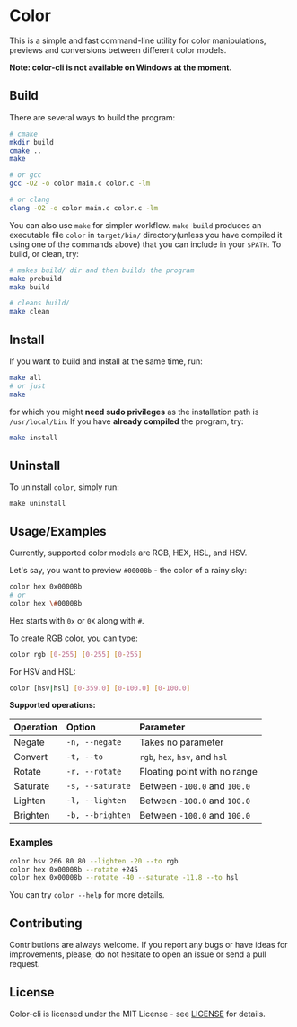 # Color

This is a simple and fast command-line utility for color manipulations,
previews and conversions between different color models.

**Note: color-cli is not available on Windows at the moment.**

## Build

There are several ways to build the program:

```sh
# cmake
mkdir build
cmake ..
make

# or gcc
gcc -O2 -o color main.c color.c -lm

# or clang
clang -O2 -o color main.c color.c -lm
```

You can also use `make` for simpler workflow. `make build` produces an executable file `color` in `target/bin/` directory(unless you have compiled it using one of the commands above) that you can include in your `$PATH`. To build, or clean, try:

```sh
# makes build/ dir and then builds the program
make prebuild
make build

# cleans build/
make clean
```

## Install

If you want to build and install at the same time, run:

```sh
make all
# or just
make
```

for which you might **need sudo privileges** as the installation path is `/usr/local/bin`. If you have **already compiled** the program, try:

```sh
make install
```

## Uninstall

To uninstall `color`, simply run:

```
make uninstall
```

## Usage/Examples

Currently, supported color models are RGB, HEX, HSL, and HSV.

Let's say, you want to preview `#00008b` - the color of a rainy sky:

```sh
color hex 0x00008b
# or
color hex \#00008b
```

Hex starts with `0x` or `0X` along with `#`.

To create RGB color, you can type:

```sh
color rgb [0-255] [0-255] [0-255]
```

For HSV and HSL:

```sh
color [hsv|hsl] [0-359.0] [0-100.0] [0-100.0]
```

**Supported operations:**

| Operation | Option           | Parameter                      |
| :-------- | :--------------- | :----------------------------- |
| Negate    | `-n, --negate`   | Takes no parameter             |
| Convert   | `-t, --to`       | `rgb`, `hex`, `hsv`, and `hsl` |
| Rotate    | `-r, --rotate`   | Floating point with no range   |
| Saturate  | `-s, --saturate` | Between `-100.0` and `100.0`   |
| Lighten   | `-l, --lighten`  | Between `-100.0` and `100.0`   |
| Brighten  | `-b, --brighten` | Between `-100.0` and `100.0`   |

### Examples

```sh
color hsv 266 80 80 --lighten -20 --to rgb
color hex 0x00008b --rotate +245
color hex 0x00008b --rotate -40 --saturate -11.8 --to hsl
```

You can try `color --help` for more details.

## Contributing

Contributions are always welcome. If you report any bugs or have ideas for
improvements, please, do not hesitate to open an issue or send a pull request.

## License

Color-cli is licensed under the MIT License - see [LICENSE][license] for details.

[license]: https://github.com/nebulaw/color-cli/blob/main/LICENSE
